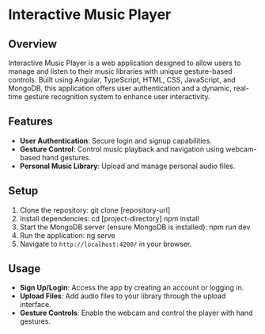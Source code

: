 # Interactive Music Player

## Overview
Interactive Music Player is a web application designed to allow users to manage and listen to their music libraries with unique gesture-based controls. Built using Angular, TypeScript, HTML, CSS, JavaScript, and MongoDB, this application offers user authentication and a dynamic, real-time gesture recognition system to enhance user interactivity.

## Features
- **User Authentication**: Secure login and signup capabilities.
- **Gesture Control**: Control music playback and navigation using webcam-based hand gestures.
- **Personal Music Library**: Upload and manage personal audio files.

## Setup
1. Clone the repository:
git clone [repository-url]
2. Install dependencies:
cd [project-directory] npm install
3. Start the MongoDB server (ensure MongoDB is installed):
npm run dev
4. Run the application:
ng serve
5. Navigate to `http://localhost:4200/` in your browser.
## Usage
- **Sign Up/Login**: Access the app by creating an account or logging in.
- **Upload Files**: Add audio files to your library through the upload interface.
- **Gesture Controls**: Enable the webcam and control the player with hand gestures.

